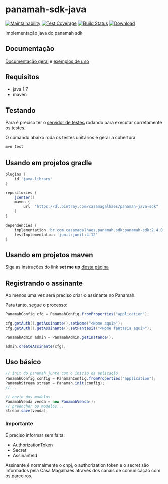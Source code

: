 # panamah-sdk-java

[![Maintainability](https://api.codeclimate.com/v1/badges/4f38bfb0bcf3566ba312/maintainability)](https://codeclimate.com/repos/5cc8bc7f389cf3174100021a/maintainability)
[![Test Coverage](https://api.codeclimate.com/v1/badges/4f38bfb0bcf3566ba312/test_coverage)](https://codeclimate.com/repos/5cc8bc7f389cf3174100021a/test_coverage)
[![Build Status](https://travis-ci.org/casamagalhaes/panamah-sdk-java.svg?branch=development)](https://travis-ci.org/casamagalhaes/panamah-sdk-java)
[![Download](https://api.bintray.com/packages/casamagalhaes/panamah-java-sdk/panamah-java-sdk/images/download.svg)](https://bintray.com/casamagalhaes/panamah-java-sdk/panamah-java-sdk/_latestVersion)

Implementação java do panamah sdk

## Documentação

[Documentação geral](https://casamagalhaes.github.io/panamah-sdk/) e [exemplos de uso](https://github.com/casamagalhaes/panamah-sdk-java/wiki/Exemplo-de-uso)

## Requisitos

- java 1.7
- maven

## Testando

Para é preciso ter o
[servidor de testes](https://github.com/casamagalhaes/panamah-test-server)
rodando para executar corretamente os testes.

O comando abaixo roda os testes unitários e gerar a cobertura.

```bash
mvn test
```

## Usando em projetos gradle

```groovy
plugins {
    id 'java-library'
}

repositories {
    jcenter()
    maven {
        url  "https://dl.bintray.com/casamagalhaes/panamah-java-sdk"
    }
}

dependencies {
    implementation 'br.com.casamagalhaes.panamah.sdk:panamah-sdk:2.4.0'
    testImplementation 'junit:junit:4.12'
}
```

## Usando em projetos maven

Siga as instruções do link **set me up**
[desta página](https://bintray.com/beta/#/casamagalhaes/panamah-java-sdk/panamah-java-sdk/2.4.0?tab=overview)

## Registrando o assinante

Ao menos uma vez será preciso criar o assinante no Panamah.

Para tanto, segue o processo:

```java
PanamahConfig cfg = PanamahConfig.fromProperties("application");

cfg.getAuth().getAssinante().setNome("<Nome aqui>");
cfg.getAuth().getAssinante().setFantasia("<Nome fantasia aqui>");

PanamahAdmin admin = PanamahAdmin.getInstance();

admin.createAssinante(cfg);
```

## Uso básico

```java
// init do panamah junto com o início da aplicação
PanamahConfig config = PanamahConfig.fromProperties("application");
PanamahStream stream = Panamah.init(config);
//...

// envio dos modelos
PanamahVenda venda = new PanamahVenda();
// preencher os modelos...
stream.save(venda);
```

### Importante

É preciso informar sem falta:

- AuthorizationToken
- Secret
- AssinanteId

Assinante é normalmente o cnpj, o authorization token e o secret são informados
pela Casa Magalhães através dos canais de comunicação com os parceiros.
